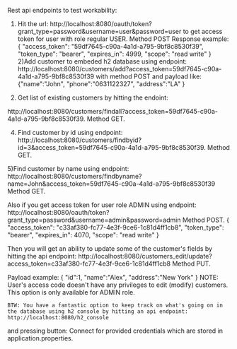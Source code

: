 Rest api endpoints to test workability:

1) Hit the url: http://localhost:8080/oauth/token?grant_type=password&username=user&password=user to get access token
for user with role regular USER. Method POST
Response example:
    {
       "access_token": "59df7645-c90a-4a1d-a795-9bf8c8530f39",
       "token_type": "bearer",
       "expires_in": 4999,
       "scope": "read write"
    }
2)Add customer to embeded h2 database using endpoint:
http://localhost:8080/customers/add?access_token=59df7645-c90a-4a1d-a795-9bf8c8530f39 with method POST
and payload like:
    {"name":"John",
     "phone":"0631122327",
     "address":"LA"
    }

3) Get list of existing customers by hitting the endoint:

http://localhost:8080/customers/findall?access_token=59df7645-c90a-4a1d-a795-9bf8c8530f39. Method GET.

4) Find customer by id using endpoint:
http://localhost:8080/customers/findbyid?id=3&access_token=59df7645-c90a-4a1d-a795-9bf8c8530f39. Method GET.

5)Find customer by name using endpoint:
http://localhost:8080/customers/findbyname?name=John&access_token=59df7645-c90a-4a1d-a795-9bf8c8530f39 Method GET.

Also if you get access token for user role ADMIN using endpoint:
http://localhost:8080/oauth/token?grant_type=password&username=admin&password=admin Method POST.
{
    "access_token": "c33af380-fc77-4e3f-9ce6-1c81d4ff1cb8",
    "token_type": "bearer",
    "expires_in": 4070,
    "scope": "read write"
}

Then you will get an ability to update some of the customer's fields by hitting the api endpoint:
http://localhost:8080/customers_edit/update?access_token=c33af380-fc77-4e3f-9ce6-1c81d4ff1cb8 Method PUT.

Payload example: {
                  "id":1,
                  "name":"Alex",
                  "address":"New York"
                 }
NOTE:
    User's access code doesn't have any privileges to edit (modify) customers. This option is only available for ADMIN role.

    BTW: You have a fantastic option to keep track on what's going on in the database using h2 console by hitting an api endpoint:
    http://localhost:8080/h2_console

  and pressing button: Connect for provided credentials which are stored in application.properties.